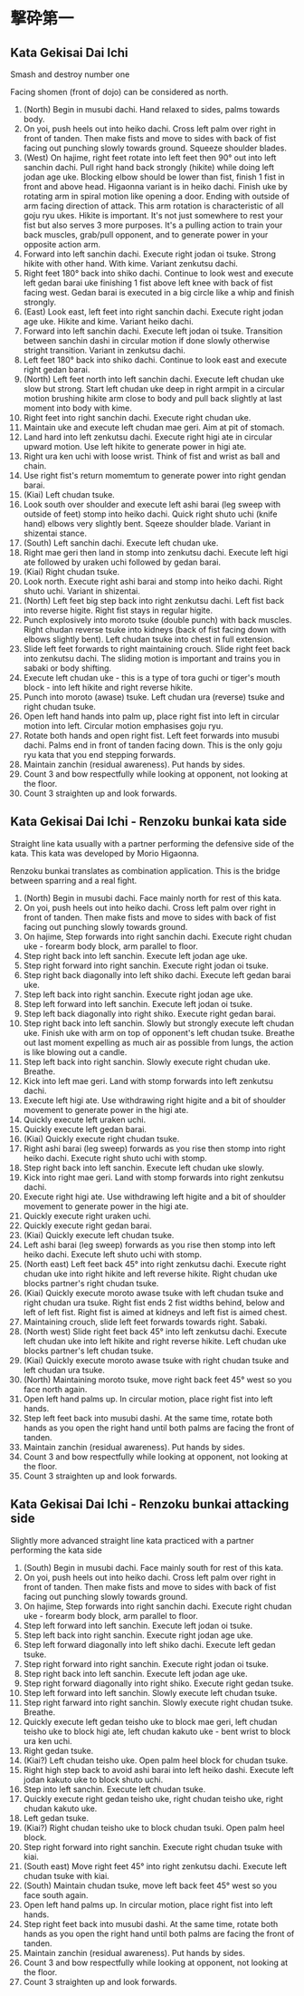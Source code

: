 # 撃砕第一 
## Kata Gekisai Dai Ichi
Smash and destroy number one

Facing shomen (front of dojo) can be considered as north.

1.  (North) Begin in musubi dachi. Hand relaxed to sides, palms towards body.
2.  On yoi, push heels out into heiko dachi. Cross left palm over right in front of tanden. Then make fists and move to sides with back of fist facing out punching slowly towards ground. Squeeze shoulder blades.
3.  (West) On hajime, right feet rotate into left feet then 90° out into left sanchin dachi. Pull right hand back strongly (hikite) while doing left jodan age uke. Blocking elbow should be lower than fist, finish 1 fist in front and above head. Higaonna variant is in heiko dachi.
	 Finish uke by rotating arm in spiral motion like opening a door. Ending with outside of arm facing direction of attack. This arm rotation is characteristic of all goju ryu ukes.
	 Hikite is important. It's not just somewhere to rest your fist but also serves 3 more purposes. It's a pulling action to train your back muscles, grab/pull opponent, and to generate power in your opposite action arm.  
4.  Forward into left sanchin dachi. Execute right jodan oi tsuke. Strong hikite with other hand. With kime. Variant zenkutsu dachi.
5.  Right feet 180° back into shiko dachi. Continue to look west and execute left gedan barai uke finishing 1 fist above left knee with back of fist facing west. Gedan barai is executed in a big circle like a whip and finish strongly.
6.  (East) Look east, left feet into right sanchin dachi. Execute right jodan age uke. Hikite and kime. Variant heiko dachi.
7.  Forward into left sanchin dachi. Execute left jodan oi tsuke. Transition between sanchin dashi in circular motion if done slowly otherwise stright transition. Variant in zenkutsu dachi.
8.  Left feet 180° back into shiko dachi. Continue to look east and execute right gedan barai.
9.  (North) Left feet north into left sanchin dachi. Execute left chudan uke slow but strong. Start left chudan uke deep in right armpit in a circular motion brushing hikite arm close to body and pull back slightly at last moment into body with kime.
10. Right feet into right sanchin dachi. Execute right chudan uke.
11. Maintain uke and execute left chudan mae geri. Aim at pit of stomach.
12. Land hard into left zenkutsu dachi. Execute right higi ate in circular upward motion. Use left hikite to generate power in higi ate.
13. Right ura ken uchi with loose wrist. Think of fist and wrist as ball and chain.
14. Use right fist's return momemtum to generate power into right gendan barai.
15. (Kiai) Left chudan tsuke.
16. Look south over shoulder and execute left ashi barai (leg sweep with outside of feet) stomp into heiko dachi. Quick right shuto uchi (knife hand) elbows very slightly bent. Sqeeze shoulder blade. Variant in shizentai stance.
17. (South) Left sanchin dachi. Execute left chudan uke.
18. Right mae geri then land in stomp into zenkutsu dachi. Execute left higi ate followed by uraken uchi followed by gedan barai.
19. (Kiai) Right chudan tsuke.
20. Look north. Execute right ashi barai and stomp into heiko dachi. Right shuto uchi. Variant in shizentai.
21. (North) Left feet big step back into right zenkutsu dachi. Left fist back into reverse higite. Right fist stays in regular higite.
22. Punch explosively into moroto tsuke (double punch) with back muscles. Right chudan reverse tsuke into kidneys (back of fist facing down with elbows slightly bent). Left chudan tsuke into chest in full extension.
23. Slide left feet forwards to right maintaining crouch. Slide right feet back into zenkutsu dachi. The sliding motion is important and trains you in sabaki or body shifting.
24. Execute left chudan uke - this is a type of tora guchi or tiger's mouth block - into left hikite and right reverse hikite.
25. Punch into moroto (awase) tsuke. Left chudan ura (reverse) tsuke and right chudan tsuke.
26. Open left hand hands into palm up, place right fist into left in circular motion into left. Circular motion emphasises goju ryu. 
27. Rotate both hands and open right fist. Left feet forwards into musubi dachi. Palms end in front of tanden facing down.
	This is the only goju ryu kata that you end stepping forwards. 
28. Maintain zanchin (residual awareness). Put hands by sides.
29. Count 3 and bow respectfully while looking at opponent, not looking at the floor. 
30. Count 3 straighten up and look forwards.

## Kata Gekisai Dai Ichi - Renzoku bunkai kata side

Straight line kata usually with a partner performing the defensive side of the kata. This kata was developed by Morio Higaonna.

Renzoku bunkai translates as combination application. This is the bridge between sparring and a real fight.

1.  (North) Begin in musubi dachi. Face mainly north for rest of this kata.
2.  On yoi, push heels out into heiko dachi. Cross left palm over right in front of tanden. Then make fists and move to sides with back of fist facing out punching slowly towards ground.
3.  On hajime, Step forwards into right sanchin dachi. Execute right chudan uke - forearm body block, arm parallel to floor.
4.  Step right back into left sanchin. Execute left jodan age uke.
5.  Step right forward into right sanchin. Execute right jodan oi tsuke.
6.  Step right back diagonally into left shiko dachi. Execute left gedan barai uke.
7.  Step left back into right sanchin. Execute right jodan age uke.
8.  Step left forward into left sanchin. Execute left jodan oi tsuke.
9.  Step left back diagonally into right shiko. Execute right gedan barai.
10. Step right back into left sanchin. Slowly but strongly execute left chudan uke. Finish uke with arm on top of opponent's left chudan tsuke. Breathe out last moment expelling as much air as possible from lungs, the action is like blowing out a candle. 
11. Step left back into right sanchin. Slowly execute right chudan uke. Breathe.
12. Kick into left mae geri. Land with stomp forwards into left zenkutsu dachi.
13. Execute left higi ate. Use withdrawing right higite and a bit of shoulder movement to generate power in the higi ate.
14. Quickly execute left uraken uchi. 
15. Quickly execute left gedan barai.
16. (Kiai) Quickly execute right chudan tsuke.
17. Right ashi barai (leg sweep) forwards as you rise then stomp into right heiko dachi. Execute right shuto uchi with stomp.
18. Step right back into left sanchin. Execute left chudan uke slowly.
19. Kick into right mae geri. Land with stomp forwards into right zenkutsu dachi.
13. Execute right higi ate. Use withdrawing left higite and a bit of shoulder movement to generate power in the higi ate.
14. Quickly execute right uraken uchi. 
15. Quickly execute right gedan barai.
16. (Kiai) Quickly execute left chudan tsuke.
17. Left ashi barai (leg sweep) forwards as you rise then stomp into left heiko dachi. Execute left shuto uchi with stomp.
18. (North east) Left feet back 45° into right zenkutsu dachi. Execute right chudan uke into right hikite and left reverse hikite. Right chudan uke blocks partner's right chudan tsuke.
19. (Kiai) Quickly execute moroto awase tsuke with left chudan tsuke and right chudan ura tsuke. Right fist ends 2 fist widths behind, below and left of left fist. Right fist is aimed at kidneys and left fist is aimed chest.
20. Maintaining crouch, slide left feet forwards towards right. Sabaki.
21. (North west) Slide right feet back 45° into left zenkutsu dachi. Execute left chudan uke into left hikite and right reverse hikite. Left chudan uke blocks partner's left chudan tsuke.
22. (Kiai) Quickly execute moroto awase tsuke with right chudan tsuke and left chudan ura tsuke.
23. (North) Maintaining moroto tsuke, move right back feet 45° west so you face north again.
24. Open left hand palms up. In circular motion, place right fist into left hands.
25. Step left feet back into musubi dashi. At the same time, rotate both hands as you open the right hand until both palms are facing the front of tanden.
26. Maintain zanchin (residual awareness). Put hands by sides.
27. Count 3 and bow respectfully while looking at opponent, not looking at the floor. 
28. Count 3 straighten up and look forwards.

## Kata Gekisai Dai Ichi - Renzoku bunkai attacking side
Slightly more advanced straight line kata practiced with a partner performing the kata side 

1.  (South) Begin in musubi dachi. Face mainly south for rest of this kata.
2.  On yoi, push heels out into heiko dachi. Cross left palm over right in front of tanden. Then make fists and move to sides with back of fist facing out punching slowly towards ground.
3.  On hajime, Step forwards into right sanchin dachi. Execute right chudan uke - forearm body block, arm parallel to floor.
4.  Step left forward into left sanchin. Execute left jodan oi tsuke.
5.  Step left back into right sanchin. Execute right jodan age uke.
6.  Step left forward diagonally into left shiko dachi. Execute left gedan tsuke.
7.  Step right forward into right sanchin. Execute right jodan oi tsuke.
8.  Step right back into left sanchin. Execute left jodan age uke.
9.  Step right forward diagonally into right shiko. Execute right gedan tsuke.
10. Step left forward into left sanchin. Slowly execute left chudan tsuke. 
11. Step right farward into right sanchin. Slowly execute right chudan tsuke. Breathe.
12. Quickly execute left gedan teisho uke to block mae geri, left chudan teisho uke to block higi ate, left chudan kakuto uke - bent wrist to block ura ken uchi.
13. Right gedan tsuke.
14. (Kiai?) Left chudan teisho uke. Open palm heel block for chudan tsuke.
15. Right high step back to avoid ashi barai into left heiko dashi. Execute left jodan kakuto uke to block shuto uchi.
16. Step into left sanchin. Execute left chudan tsuke.
17. Quickly execute right gedan teisho uke, right chudan teisho uke, right chudan kakuto uke.
18. Left gedan tsuke.
19. (Kiai?) Right chudan teisho uke to block chudan tsuki. Open palm heel block.
20. Step right forward into right sanchin. Execute right chudan tsuke with kiai. 
21. (South east) Move right feet 45° into right zenkutsu dachi. Execute left chudan tsuke with kiai.
22. (South) Maintain chudan tsuke, move left back feet 45° west so you face south again.
24. Open left hand palms up. In circular motion, place right fist into left hands.
25. Step right feet back into musubi dashi. At the same time, rotate both hands as you open the right hand until both palms are facing the front of tanden.
26. Maintain zanchin (residual awareness). Put hands by sides.
27. Count 3 and bow respectfully while looking at opponent, not looking at the floor. 
28. Count 3 straighten up and look forwards.

